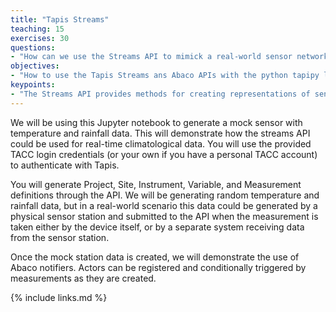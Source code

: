 ```yaml
---
title: "Tapis Streams"
teaching: 15
exercises: 30
questions:
- "How can we use the Streams API to mimick a real-world sensor network?"
objectives:
- "How to use the Tapis Streams ans Abaco APIs with the python tapipy library."
keypoints:
- "The Streams API provides methods for creating representations of sensor stations and measurements for storage and retrieval."
---
```


We will be using this Jupyter notebook to generate a mock sensor with temperature and rainfall data. This will demonstrate how the streams API could be used for real-time climatological data. You will use the provided TACC login credentials (or your own if you have a personal TACC account) to authenticate with Tapis.

You will generate Project, Site, Instrument, Variable, and Measurement definitions through the API. We will be generating random temperature and rainfall data, but in a real-world scenario this data could be generated by a physical sensor station and submitted to the API when the measurement is taken either by the device itself, or by a separate system receiving data from the sensor station.

Once the mock station data is created, we will demonstrate the use of Abaco notifiers. Actors can be registered and conditionally triggered by measurements as they are created.


{% include links.md %}

